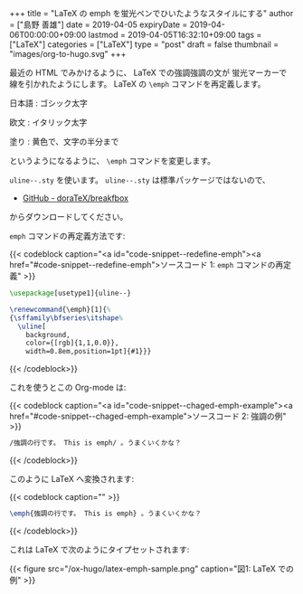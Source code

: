 +++
title = "LaTeX の emph を蛍光ペンでひいたようなスタイルにする"
author = ["島野 善雄"]
date = 2019-04-05
expiryDate = 2019-04-06T00:00:00+09:00
lastmod = 2019-04-05T16:32:10+09:00
tags = ["LaTeX"]
categories = ["LaTeX"]
type = "post"
draft = false
thumbnail = "images/org-to-hugo.svg"
+++

最近の HTML でみかけるように、 LaTeX での強調強調の文が
蛍光マーカーで線を引かれたようにします。
LaTeX の `\emph` コマンドを再定義します。

日本語
: ゴシック太字

欧文
: イタリック太字

塗り
: 黄色で、文字の半分まで

というようになるように、 `\emph` コマンドを変更します。

`uline--.sty` を使います。
`uline--.sty` は標準パッケージではないので、

-   [GitHub - doraTeX/breakfbox](https://github.com/doraTeX/breakfbox)

からダウンロードしてください。

`emph` コマンドの再定義方法です:

{{< codeblock caption="<a id=\"code-snippet--redefine-emph\"></a><a href=\"#code-snippet--redefine-emph\">ソースコード 1</a>: <code>emph</code> コマンドの再定義" >}}
```latex
\usepackage[usetype1]{uline--}

\renewcommand{\emph}[1]{%
{\sffamily\bfseries\itshape%
  \uline[
    background,
    color={[rgb]{1,1,0.0}},
    width=0.8em,position=1pt]{#1}}}
```
{{< /codeblock>}}

これを使うとこの Org-mode は:

{{< codeblock caption="<a id=\"code-snippet--chaged-emph-example\"></a><a href=\"#code-snippet--chaged-emph-example\">ソースコード 2</a>: 強調の例" >}}
```org
/強調の行です。 This is emph/ 。うまくいくかな？
```
{{< /codeblock>}}

このように LaTeX へ変換されます:

{{< codeblock caption="" >}}
```latex
\emph{強調の行です。 This is emph} 。うまくいくかな？
```
{{< /codeblock>}}

これは LaTeX で次のようにタイプセットされます:

{{< figure src="/ox-hugo/latex-emph-sample.png" caption="&#22259;1:  LaTeX での例" >}}
